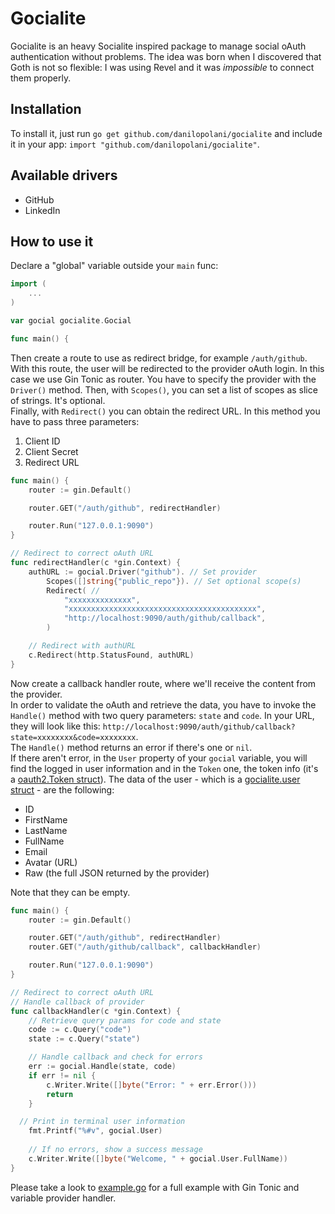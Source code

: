 # Gocialite

Gocialite is an heavy Socialite inspired package to manage social oAuth authentication without problems.
The idea was born when I discovered that Goth is not so flexible: I was using Revel and it was *impossible* to connect them properly.

## Installation

To install it, just run `go get github.com/danilopolani/gocialite` and include it in your app: `import "github.com/danilopolani/gocialite"`.

## Available drivers

- GitHub
- LinkedIn

## How to use it

Declare a "global" variable outside your `main` func:

```go
import (
	...
)

var gocial gocialite.Gocial

func main() {
```

Then create a route to use as redirect bridge, for example `/auth/github`. With this route, the user will be redirected to the provider oAuth login. In this case we use Gin Tonic as router. You have to specify the provider with the `Driver()` method.
Then, with `Scopes()`, you can set a list of scopes as slice of strings. It's optional.  
Finally, with `Redirect()` you can obtain the redirect URL. In this method you have to pass three parameters:

1. Client ID
1. Client Secret
1. Redirect URL

```go
func main() {
	router := gin.Default()

	router.GET("/auth/github", redirectHandler)

	router.Run("127.0.0.1:9090")
}

// Redirect to correct oAuth URL
func redirectHandler(c *gin.Context) {
	authURL := gocial.Driver("github"). // Set provider
		Scopes([]string{"public_repo"}). // Set optional scope(s)
		Redirect( // 
			"xxxxxxxxxxxxxx",
			"xxxxxxxxxxxxxxxxxxxxxxxxxxxxxxxxxxxxxxxxxx",
			"http://localhost:9090/auth/github/callback",
		)

	// Redirect with authURL
	c.Redirect(http.StatusFound, authURL)
}
```

Now create a callback handler route, where we'll receive the content from the provider.  
In order to validate the oAuth and retrieve the data, you have to invoke the `Handle()` method with two query parameters: `state` and `code`. In your URL, they will look like this: `http://localhost:9090/auth/github/callback?state=xxxxxxxx&code=xxxxxxxx`.  
The `Handle()` method returns an error if there's one or `nil`.  
If there aren't error, in the `User` property of your `gocial` variable, you will find the logged in user information and in the `Token` one, the token info (it's a [oauth2.Token struct](https://godoc.org/golang.org/x/oauth2#Token)). The data of the user - which is a [gocialite.user struct](https://godoc.org/github.com/danilopolani/gocialite#User) - are the following:

- ID
- FirstName
- LastName
- FullName
- Email
- Avatar (URL)
- Raw (the full JSON returned by the provider)

Note that they can be empty.

```go
func main() {
	router := gin.Default()

	router.GET("/auth/github", redirectHandler)
	router.GET("/auth/github/callback", callbackHandler)

	router.Run("127.0.0.1:9090")
}

// Redirect to correct oAuth URL
// Handle callback of provider
func callbackHandler(c *gin.Context) {
	// Retrieve query params for code and state
	code := c.Query("code")
	state := c.Query("state")

	// Handle callback and check for errors
	err := gocial.Handle(state, code)
	if err != nil {
		c.Writer.Write([]byte("Error: " + err.Error()))
		return
	}

  // Print in terminal user information
	fmt.Printf("%#v", gocial.User)
 
	// If no errors, show a success message
	c.Writer.Write([]byte("Welcome, " + gocial.User.FullName))
}
```

Please take a look to [example.go](https://github.com/danilopolani/gocialite/blob/master/gocialite.go) for a full example with Gin Tonic and variable provider handler.
